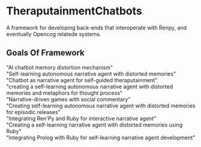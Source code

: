 # TheraputainmentChatbots
A framework for developing back-ends that interoperate with Renpy, and eventually Opencog relatede systems.

## Goals Of Framework
"AI chatbot memory distortion mechanism"<br />
"Self-learning autonomous narrative agent with distorted memories"<br />
"Chatbot as narrative agent for self-guided theraputainment"<br />
"creating a self-learning autonomous narrative agent with distorted memories and metaphors for thought process"<br />
"Narrative-driven games with social commentary"<br />
"Creating self-learning autonomous narrative agent with distorted memories for episodic releases"<br />
"Integrating Ren'Py and Ruby for interactive narrative agent"<br />
"Creating a self-learning narrative agent with distorted memories using Ruby"<br />
"Integrating Prolog with Ruby for self-learning narrative agent development"
